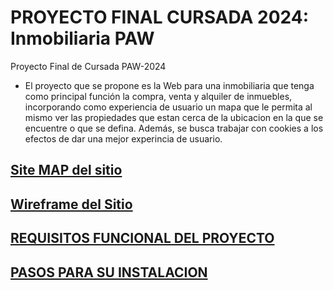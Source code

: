# PROYECTO FINAL CURSADA 2024: Inmobiliaria PAW

 Proyecto Final de Cursada PAW-2024

- El proyecto que se propone es la Web para una inmobiliaria que tenga como principal función la compra, venta y alquiler de inmuebles, incorporando como experiencia de usuario un mapa que le permita al mismo ver las propiedades que estan cerca de la ubicacion en la que se encuentre o que se defina. Además, se busca trabajar con cookies a los efectos de dar una mejor experincia de usuario.

## [Site MAP del sitio](https://www.figma.com/file/f7et6OtnD4UQtiVNiBge5e/wireframe-%2F-inmobiliaria-paw?type=design&node-id=10%3A2&mode=dev&t=ifRSzAKGyPJI4I4V-1)

## [Wireframe del Sitio](https://www.figma.com/file/f7et6OtnD4UQtiVNiBge5e/wireframe-%2F-inmobiliaria-paw?type=design&node-id=0-1&mode=design&t=eMePNkVMlsDYcH7P-0)

## [REQUISITOS FUNCIONAL DEL PROYECTO](requisitos-y-funcionalidades.md)

## [PASOS PARA SU INSTALACION](Instalacion.md)
